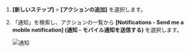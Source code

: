1. **[新しいステップ]**  >  **[アクションの追加]** を選択します。
2. 「通知」を検索し、アクションの一覧から **[Notifications - Send me a mobile notification] (通知 - モバイル通知を送信する)** を選択します。
   
    ![通知](./media/email-triggers/email-triggers-sender-3.png)

